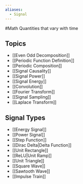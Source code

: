 ```yaml
---
aliases:
  - Signal
---
```

#Math 
Quantities that vary with time
## Topics
* [[Even Odd Decomposition]]
* [[Periodic Function Definition]]
* [[Periodic Composition]]
* [[Signal Causality]]
* [[Signal Power]]
* [[Signal Energy]]
* [[Convolution]]
* [[Fourier Transform]]
* [[Signal Sampling]]
* [[Laplace Transform]]
## Signal Types
* [[Energy Signal]]
* [[Power Signal]]
* [[Step Function]]
* [[Dirac Delta|Delta Function]]
* [[Unit Rectangle]]
* [[ReLU|Unit Ramp]]
* [[Unit Triangle]]
* [[Square Wave]]
* [[Sawtooth Wave]]
* [[Impulse Train]]